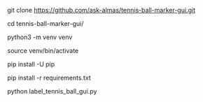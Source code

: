 git clone https://github.com/ask-almas/tennis-ball-marker-gui.git

cd tennis-ball-marker-gui/

python3 -m venv venv

source venv/bin/activate

pip install -U pip

pip install -r requirements.txt

python label_tennis_ball_gui.py